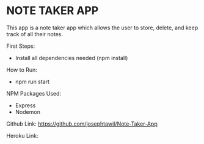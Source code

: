 # NOTE TAKER APP

This app is a note taker app which allows the user to store, delete, and keep track of all their notes.

First Steps:
- Install all dependencies needed (npm install)

How to Run: 
- npm run start


NPM Packages Used:
- Express
- Nodemon 

Github Link: https://github.com/josephtawil/Note-Taker-App

Heroku Link: 